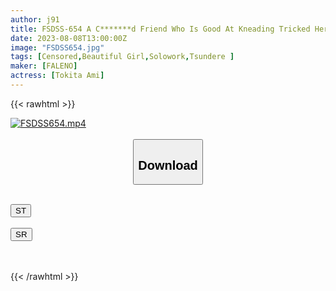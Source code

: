 ```yaml
---
author: j91
title: FSDSS-654 A C*******d Friend Who Is Good At Kneading Tricked Her Nipples And Made Me Cum For 3 Days Living Together Ami Tokita
date: 2023-08-08T13:00:00Z
image: "FSDSS654.jpg"
tags: [Censored,Beautiful Girl,Solowork,Tsundere ]
maker: [FALENO]
actress: [Tokita Ami]
---
```



{{< rawhtml >}}

<div class="video" data-videoid="YpM2gdRr2kI6jB">
    <a href="javascript:;">
        <img src="https://my.j91.asia/posts/FSDSS654/FSDSS654.jpg" width="WIDTH" height="HEIGHT" alt="FSDSS654.mp4" loading="lazy">
    </a>
</div>

<script type="text/javascript" src="https://j91.asia/asset/on-demand-st.js"></script>

<br>
  <link rel="stylesheet" href="https://j91.asia/asset/bs5.css">
  
  <center>
  <button class="btn btn-primary" type="button" data-bs-toggle="collapse" data-bs-target=".multi-collapse" aria-expanded="false" aria-controls="multiCollapseExample1 multiCollapseExample2"><h2>Download</h2></button></center>
</p>
<div class="row">
  <div class="col">
    <div class="collapse multi-collapse" id="multiCollapseExample1">
      <div class="card card-body">
	      	      <br>
<div class="buttons">  
<a href="https://streamtape.to/v/YpM2gdRr2kI6jB"><button class="btn-hover color-3"><i class="fa fa-download"></i> ST</button></a></div>
    </div>
  </div>
</div>
  <div class="col">
    <div class="collapse multi-collapse" id="multiCollapseExample2">
      <div class="card card-body">
	      <br>
<div class="buttons">
    <a href="https://streamruby.com/vb2ypvc5o0z5"><button class="btn-hover color-9"><i class="fa fa-download"></i> SR</button></a></div>
<br><br>
      </div>
    </div>
  </div>
</div>

{{< /rawhtml >}}
